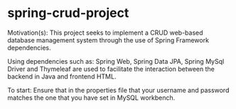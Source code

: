 # spring-crud-project

Motivation(s):
This project seeks to implement a CRUD web-based database management system through the use of Spring Framework dependencies. 

Using dependencies such as: Spring Web, Spring Data JPA, Spring MySql Driver and Thymeleaf are used to facilitate the interaction between the backend in Java and frontend HTML.

To start:
Ensure that in the properties file that your username and password matches the one that you have set in MySQL workbench.




 
